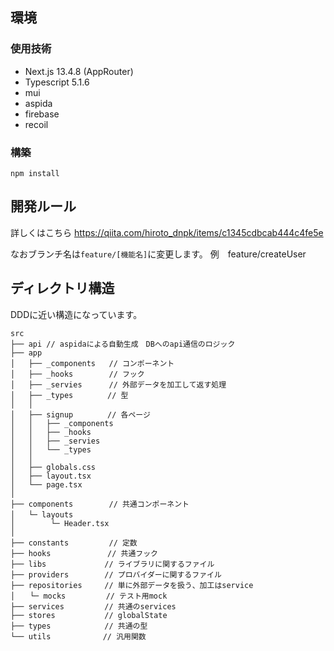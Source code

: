 ## 環境

### 使用技術
- Next.js 13.4.8 (AppRouter)
- Typescript 5.1.6
- mui
- aspida
- firebase
- recoil

### 構築
```
npm install
```

## 開発ルール


詳しくはこちら
https://qiita.com/hiroto_dnpk/items/c1345cdbcab444c4fe5e

なおブランチ名は`feature/[機能名]`に変更します。
例　feature/createUser

## ディレクトリ構造
DDDに近い構造になっています。

```
src
├── api // aspidaによる自動生成　DBへのapi通信のロジック
├── app
│   ├── _components   // コンポーネント
│   ├── _hooks        // フック
│   ├── _servies      // 外部データを加工して返す処理
│   ├── _types      　// 型
│   │
│   ├── signup      　// 各ページ
│   │   ├── _components   
│   │   ├── _hooks
│   │   ├── _servies
│   │   └── _types
│   │
│   ├── globals.css
│   ├── layout.tsx
│   └── page.tsx
│
├── components        // 共通コンポーネント　　　　
│   └─ layouts　　　　 
│        └─ Header.tsx
│
├── constants         // 定数
├── hooks　           // 共通フック
├── libs             // ライブラリに関するファイル
├── providers        // プロバイダーに関するファイル
├── repositories     // 単に外部データを扱う、加工はservice
│　　└─ mocks         // テスト用mock
├── services         // 共通のservices  
├── stores           // globalState
├── types            // 共通の型
└── utils　　　　　　　// 汎用関数

```


